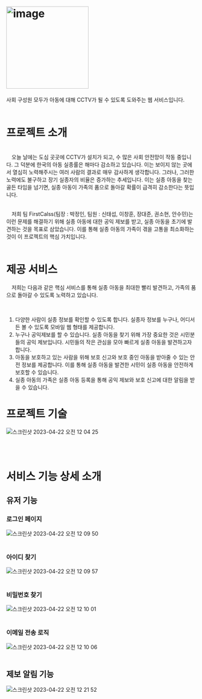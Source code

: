 # <img width="218" alt="image" src="https://user-images.githubusercontent.com/97227920/233664150-1a6a6e7b-b9a5-4502-9990-ece8c6963d67.png">

사회 구성원 모두가 아동에 대해 CCTV가 될 수 있도록 도와주는 웹 서비스입니다.
<br>
<br>

# 프로젝트 소개
<br>
  오늘 날에는 도심 곳곳에 CCTV가 설치가 되고, 수 많은 사회 안전망이 작동 중입니다. 그 덕분에 한국의 아동 실종률은 해마다 감소하고 있습니다.
이는 보이지 않는 곳에서 열심히 노력해주시는 여러 사람의 결과로 매우 감사하게 생각합니다. 
그러나, 그러한 노력에도 불구하고 장기 실종자의 비율은 증가하는 추세입니다. 
이는 실종 아동을 찾는 골든 타임을 넘기면, 실종 아동이 가족의 품으로 돌아갈 확률이 급격히 감소한다는 뜻입니다.
<br>
<br>

  저희 팀 FirstCalss(팀장 : 박정인, 팀원 : 신태섭, 이창훈, 장대준, 권소현, 안수민)는 이런 문제를 해결하기 위해 
실종 아동에 대한 공익 제보를 받고, 실종 아동을 초기에 발견하는 것을 목표로 삼았습니다. 
이를 통해 실종 아동의 가족이 겪을 고통을 최소화하는 것이 이 프로젝트의 핵심 가치입니다.
<br>
<br>

# 제공 서비스
  저희는 다음과 같은 핵심 서비스를 통해 실종 아동을 최대한 빨리 발견하고, 가족의 품으로 돌아갈 수 있도록 노력하고 있습니다.
  
  
  
1. 다양한 사람이 실종 정보를 확인할 수 있도록 합니다. 실종자 정보를 누구나, 어디서든 볼 수 있도록 모바일 웹 형태를 제공합니다.
2. 누구나 공익제보를 할 수 있습니다. 실종 아동을 찾기 위해 가장 중요한 것은 시민분들의 공익 제보입니다. 시민들의 작은 관심을 모아 빠르게 실종 아동을 발견하고자 합니다.
3. 아동을 보호하고 있는 사람을 위해 보호 신고와 보호 중인 아동을 받아줄 수 있는 안전 정보를 제공합니다. 이를 통해 실종 아동을 발견한 시민이 실종 아동을 안전하게 보호할 수 있습니다.
4. 실종 아동의 가족은 실종 아동 등록을 통해 공익 제보와 보호 신고에 대한 알림을 받을 수 있습니다.

# 프로젝트 기술
![스크린샷 2023-04-22 오전 12 04 25](https://user-images.githubusercontent.com/97227920/233669939-4fbc6eed-2c68-41e2-a728-659bc8795cee.png)

<br>
<br>

# 서비스 기능 상세 소개


## 유저 기능


### 로그인 페이지
![스크린샷 2023-04-22 오전 12 09 50](https://user-images.githubusercontent.com/97227920/233671726-29c340f6-a831-427b-b693-f6c92f347273.png)
<br>
<br>
### 아이디 찾기
![스크린샷 2023-04-22 오전 12 09 57](https://user-images.githubusercontent.com/97227920/233671872-229772ae-fc35-4e07-8940-8e08cbd94ba5.png)
<br>
<br>
### 비밀번호 찾기
![스크린샷 2023-04-22 오전 12 10 01](https://user-images.githubusercontent.com/97227920/233672011-66471ee2-cb18-4b21-a1d2-b0571967d59c.png)
<br>
<br>
### 이메일 전송 로직
![스크린샷 2023-04-22 오전 12 10 06](https://user-images.githubusercontent.com/97227920/233672084-81fc3a0d-f491-4be6-b9e4-1eb211306e87.png)
<br>
<br>


## 제보 알림 기능
![스크린샷 2023-04-22 오전 12 21 52](https://user-images.githubusercontent.com/97227920/233674406-762419b8-9c9d-422d-8d63-e1dc7715b68f.png)
